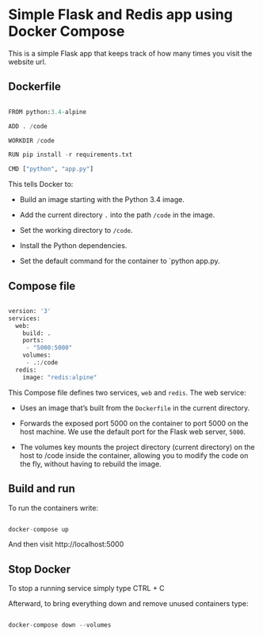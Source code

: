 # Simple Flask and Redis app using Docker Compose

This is a simple Flask app that keeps track of how many times you visit the website url. 


## Dockerfile

```python

FROM python:3.4-alpine

ADD . /code

WORKDIR /code

RUN pip install -r requirements.txt

CMD ["python", "app.py"]


```

This tells Docker to:

* Build an image starting with the Python 3.4 image.

* Add the current directory `.` into the path `/code` in the image.

* Set the working directory to `/code`.

* Install the Python dependencies.

* Set the default command for the container to `python app.py.


## Compose file

```python

version: '3'
services:
  web:
    build: .
    ports:
     - "5000:5000"
    volumes:
     - .:/code
  redis:
    image: "redis:alpine"


```

This Compose file defines two services, `web` and `redis`. The web service:

* Uses an image that’s built from the `Dockerfile` in the current directory.

* Forwards the exposed port 5000 on the container to port 5000 on the host machine. We use the default port for the Flask web server, `5000`.

* The volumes key mounts the project directory (current directory) on the host to /code inside the container, allowing you to modify the code on the fly, without having to rebuild the image.


## Build and run

To run the containers write:

```python

docker-compose up

```

And then visit http://localhost:5000


## Stop Docker

To stop a running service simply type CTRL + C

Afterward, to bring everything down and remove unused containers type:

```python

docker-compose down --volumes

```

